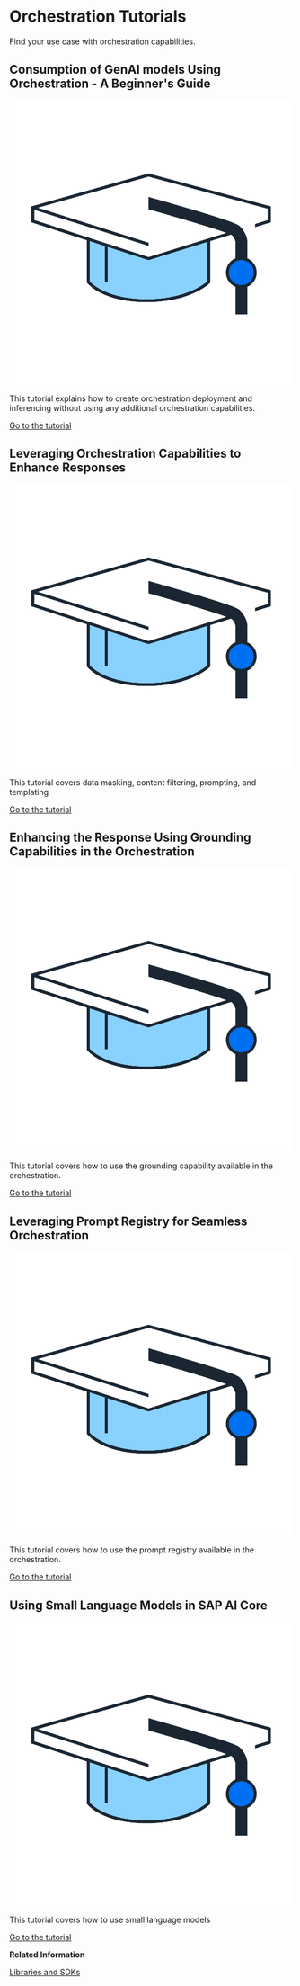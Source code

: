 <!-- loiod051b35470eb4f42a62a1e36be6d0461 -->

# Orchestration Tutorials

Find your use case with orchestration capabilities.



<a name="loiod051b35470eb4f42a62a1e36be6d0461__section_vxd_rwg_xdc"/>

## Consumption of GenAI models Using Orchestration - A Beginner's Guide

![](images/Tutorials_Mortarboard_038cfd1.png)

This tutorial explains how to create orchestration deployment and inferencing without using any additional orchestration capabilities.

[Go to the tutorial](https://developers.sap.com/tutorials/ai-core-orchestration-consumption.html)



<a name="loiod051b35470eb4f42a62a1e36be6d0461__section_b43_h5n_xdc"/>

## Leveraging Orchestration Capabilities to Enhance Responses

![](images/Tutorials_Mortarboard_038cfd1.png)

This tutorial covers data masking, content filtering, prompting, and templating

[Go to the tutorial](https://developers.sap.com/tutorials/ai-core-orchestration-consumption-opt.html)



<a name="loiod051b35470eb4f42a62a1e36be6d0461__section_uvk_k5n_xdc"/>

## Enhancing the Response Using Grounding Capabilities in the Orchestration

![](images/Tutorials_Mortarboard_038cfd1.png)

This tutorial covers how to use the grounding capability available in the orchestration.

[Go to the tutorial](https://developers.sap.com/tutorials/ai-core-orchestration-grounding.html)



<a name="loiod051b35470eb4f42a62a1e36be6d0461__section_dlc_qtw_ffc"/>

## Leveraging Prompt Registry for Seamless Orchestration

![](images/Tutorials_Mortarboard_038cfd1.png)

This tutorial covers how to use the prompt registry available in the orchestration.

[Go to the tutorial](https://developers.sap.com/tutorials/ai-core-genaibub-prompt-registry.html)



<a name="loiod051b35470eb4f42a62a1e36be6d0461__section_k1f_qtw_ffc"/>

## Using Small Language Models in SAP AI Core

![](images/Tutorials_Mortarboard_038cfd1.png)

This tutorial covers how to use small language models

[Go to the tutorial](https://developers.sap.com/tutorials/ai-core-custom-slm.html)

**Related Information**  


[Libraries and SDKs](libraries-and-sdks-499309d.md "Explore additional SDKs and libraries that you can use with SAP AI Core.")

